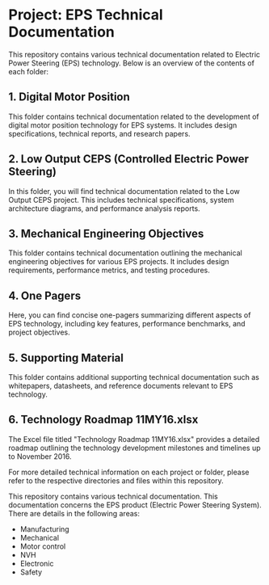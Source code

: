 # Project: EPS Technical Documentation

This repository contains various technical documentation related to Electric Power Steering (EPS) technology. Below is an overview of the contents of each folder:

## 1. Digital Motor Position
This folder contains technical documentation related to the development of digital motor position technology for EPS systems. It includes design specifications, technical reports, and research papers.

## 2. Low Output CEPS (Controlled Electric Power Steering)
In this folder, you will find technical documentation related to the Low Output CEPS project. This includes technical specifications, system architecture diagrams, and performance analysis reports.

## 3. Mechanical Engineering Objectives
This folder contains technical documentation outlining the mechanical engineering objectives for various EPS projects. It includes design requirements, performance metrics, and testing procedures.

## 4. One Pagers
Here, you can find concise one-pagers summarizing different aspects of EPS technology, including key features, performance benchmarks, and project objectives.

## 5. Supporting Material
This folder contains additional supporting technical documentation such as whitepapers, datasheets, and reference documents relevant to EPS technology.

## 6. Technology Roadmap 11MY16.xlsx
The Excel file titled "Technology Roadmap 11MY16.xlsx" provides a detailed roadmap outlining the technology development milestones and timelines up to November 2016.

For more detailed technical information on each project or folder, please refer to the respective directories and files within this repository.


This repository contains various technical documentation.
This documentation concerns the EPS product (Electric Power Steering System).
There are details in the following areas:
* Manufacturing
* Mechanical
* Motor control
* NVH
* Electronic
* Safety
